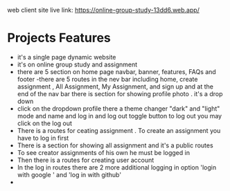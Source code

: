 
web client site live link: https://online-group-study-13dd6.web.app/

# Projects Features

- it's a single page dynamic website 
- it's on online group study and assignment 
- there are 5 section on home page navbar, banner, features,  FAQs and footer 
-there are 5 routes in the nev bar including home, create assignment , All Assignment, My Assignment, and sign up and at the end of the nav bar there is section for showing profile photo . it's a drop down 
- click on the dropdown profile there a theme changer "dark" and "light" mode and name and log in and log out toggle button to log out you may click on the log out
- There is a routes for ceating assignment . To create an assignment you have to log in first
- There is a section for showing all assignment and it's a public routes
- To see creator assignments of his own he must be logged in 
- Then there is a routes for creating user account 
- In the log in routes there are 2 more additional logging in option 'login  with google ' and 'log in with github'
- 


